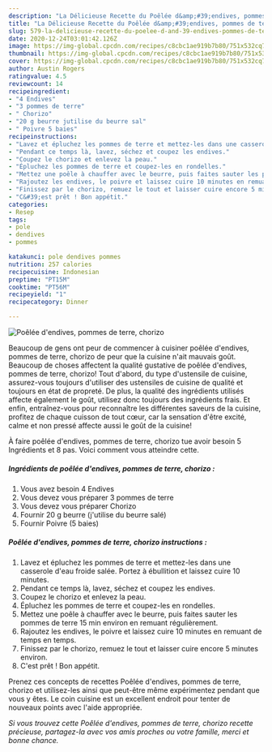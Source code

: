 ```yaml
---
description: "La Délicieuse Recette du Poêlée d&amp;#39;endives, pommes de terre, chorizo"
title: "La Délicieuse Recette du Poêlée d&amp;#39;endives, pommes de terre, chorizo"
slug: 579-la-delicieuse-recette-du-poelee-d-and-39-endives-pommes-de-terre-chorizo
date: 2020-12-24T03:01:42.126Z
image: https://img-global.cpcdn.com/recipes/c8cbc1ae919b7b80/751x532cq70/poelee-dendives-pommes-de-terre-chorizo-photo-principale-de-la-recette.jpg
thumbnail: https://img-global.cpcdn.com/recipes/c8cbc1ae919b7b80/751x532cq70/poelee-dendives-pommes-de-terre-chorizo-photo-principale-de-la-recette.jpg
cover: https://img-global.cpcdn.com/recipes/c8cbc1ae919b7b80/751x532cq70/poelee-dendives-pommes-de-terre-chorizo-photo-principale-de-la-recette.jpg
author: Austin Rogers
ratingvalue: 4.5
reviewcount: 14
recipeingredient:
- "4 Endives"
- "3 pommes de terre"
- " Chorizo"
- "20 g beurre jutilise du beurre sal"
- " Poivre 5 baies"
recipeinstructions:
- "Lavez et épluchez les pommes de terre et mettez-les dans une casserole d&#39;eau froide salée. Portez à ébullition et laissez cuire 10 minutes."
- "Pendant ce temps là, lavez, séchez et coupez les endives."
- "Coupez le chorizo et enlevez la peau."
- "Épluchez les pommes de terre et coupez-les en rondelles."
- "Mettez une poêle à chauffer avec le beurre, puis faites sauter les pommes de terre 15 min environ en remuant régulièrement."
- "Rajoutez les endives, le poivre et laissez cuire 10 minutes en remuant de temps en temps."
- "Finissez par le chorizo, remuez le tout et laisser cuire encore 5 minutes environ."
- "C&#39;est prêt ! Bon appétit."
categories:
- Resep
tags:
- pole
- dendives
- pommes

katakunci: pole dendives pommes 
nutrition: 257 calories
recipecuisine: Indonesian
preptime: "PT15M"
cooktime: "PT56M"
recipeyield: "1"
recipecategory: Dinner

---
```



![Poêlée d&#39;endives, pommes de terre, chorizo](https://img-global.cpcdn.com/recipes/c8cbc1ae919b7b80/751x532cq70/poelee-dendives-pommes-de-terre-chorizo-photo-principale-de-la-recette.jpg)

Beaucoup de gens ont peur de commencer à cuisiner poêlée d&#39;endives, pommes de terre, chorizo de peur que la cuisine n'ait mauvais goût. Beaucoup de choses affectent la qualité gustative de poêlée d&#39;endives, pommes de terre, chorizo! Tout d'abord, du type d'ustensile de cuisine, assurez-vous toujours d'utiliser des ustensiles de cuisine de qualité et toujours en état de propreté. De plus, la qualité des ingrédients utilisés affecte également le goût, utilisez donc toujours des ingrédients frais. Et enfin, entraînez-vous pour reconnaître les différentes saveurs de la cuisine, profitez de chaque cuisson de tout cœur, car la sensation d'être excité, calme et non pressé affecte aussi le goût de la cuisine!

<!--inarticleads1-->

À faire poêlée d&#39;endives, pommes de terre, chorizo tue avoir besoin 5 Ingrédients et 8 pas. Voici comment vous atteindre cette.

##### Ingrédients de poêlée d&#39;endives, pommes de terre, chorizo :

1. Vous avez besoin 4 Endives
1. Vous devez vous préparer 3 pommes de terre
1. Vous devez vous préparer  Chorizo
1. Fournir 20 g beurre (j&#39;utilise du beurre salé)
1. Fournir  Poivre (5 baies)




<!--inarticleads2-->

##### Poêlée d&#39;endives, pommes de terre, chorizo instructions :

1. Lavez et épluchez les pommes de terre et mettez-les dans une casserole d&#39;eau froide salée. Portez à ébullition et laissez cuire 10 minutes.
1. Pendant ce temps là, lavez, séchez et coupez les endives.
1. Coupez le chorizo et enlevez la peau.
1. Épluchez les pommes de terre et coupez-les en rondelles.
1. Mettez une poêle à chauffer avec le beurre, puis faites sauter les pommes de terre 15 min environ en remuant régulièrement.
1. Rajoutez les endives, le poivre et laissez cuire 10 minutes en remuant de temps en temps.
1. Finissez par le chorizo, remuez le tout et laisser cuire encore 5 minutes environ.
1. C&#39;est prêt ! Bon appétit.




<!--inarticleads1-->

<p>
Prenez ces concepts de recettes Poêlée d&#39;endives, pommes de terre, chorizo et utilisez-les ainsi que peut-être même expérimentez pendant que vous y êtes. Le coin cuisine est un excellent endroit pour tenter de nouveaux points avec l'aide appropriée.
</p>

<p>
<i>Si vous trouvez cette Poêlée d&#39;endives, pommes de terre, chorizo recette précieuse, partagez-la avec vos amis proches ou votre famille, merci et bonne chance.</i>
</p>
